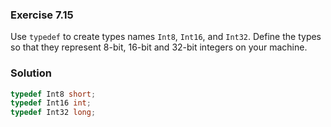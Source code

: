 ### Exercise 7.15
Use `typedef` to create types names `Int8`, `Int16`, and `Int32`. Define the
types so that they represent 8-bit, 16-bit and 32-bit integers on your machine.

### Solution

```c
typedef Int8 short;
typedef Int16 int;
typedef Int32 long;
```
